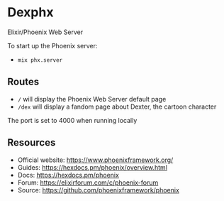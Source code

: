 # Dexphx
Elixir/Phoenix Web Server

To start up the Phoenix server:

  * `mix phx.server`

## Routes

  * `/` will display the Phoenix Web Server default page
  * `/dex` will display a fandom page about Dexter, the cartoon character

The port is set to 4000 when running locally

## Resources

  * Official website: https://www.phoenixframework.org/
  * Guides: https://hexdocs.pm/phoenix/overview.html
  * Docs: https://hexdocs.pm/phoenix
  * Forum: https://elixirforum.com/c/phoenix-forum
  * Source: https://github.com/phoenixframework/phoenix
